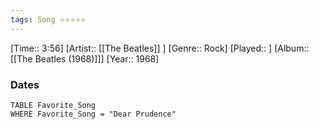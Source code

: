 ```yaml
---
tags: Song ⭐⭐⭐⭐⭐ 
---
```

[Time:: 3:56]
[Artist:: [[The Beatles]] ]
[Genre:: Rock]
[Played:: ]
[Album:: [[The Beatles (1968)]]]
[Year:: 1968]
### Dates
````dataview
TABLE Favorite_Song
WHERE Favorite_Song = "Dear Prudence"
````